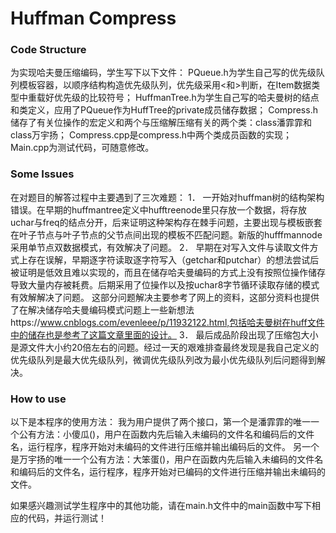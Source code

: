 # Huffman Compress

### Code Structure

为实现哈夫曼压缩编码，学生写下以下文件：
PQueue.h为学生自己写的优先级队列模板容器，以顺序结构构造优先级队列，优先级采用<和>判断，在Item数据类型中重载好优先级的比较符号；
HuffmanTree.h为学生自己写的哈夫曼树的结点和类定义，应用了PQueue作为HuffTree的private成员储存数据；
Compress.h储存了有关位操作的宏定义和两个与压缩解压缩有关的两个类：class潘霏霏和class万宇扬；
Compress.cpp是compress.h中两个类成员函数的实现；
Main.cpp为测试代码，可随意修改。

### Some Issues

在对题目的解答过程中主要遇到了三次难题：
1．	一开始对huffman树的结构架构错误。在早期的huffmantree定义中hufftreenode里只存放一个数据，将存放uchar与freq的结点分开，后来证明这种架构存在棘手问题，主要出现与模板嵌套在叶子节点与叶子节点的父节点间出现的模板不匹配问题。新版的hufffmannode采用单节点双数据模式，有效解决了问题。
2．	早期在对写入文件与读取文件方式上存在误解，早期逐字符读取逐字符写入（getchar和putchar）的想法尝试后被证明是低效且难以实现的，而且在储存哈夫曼编码的方式上没有按照位操作储存导致大量内存被耗费。后期采用了位操作以及按uchar8字节循环读取存储的模式有效解解决了问题。
这部分问题解决主要参考了网上的资料，这部分资料也提供了在解决储存哈夫曼编码模式问题上一些新想法https://www.cnblogs.com/evenleee/p/11932122.html,包括哈夫曼树在huff文件中的储存也是参考了这篇文章里面的设计。
3．	最后成品阶段出现了压缩包大小是源文件大小约20倍左右的问题。经过一天的艰难排查最终发现是我自己定义的优先级队列是最大优先级队列，微调优先级队列改为最小优先级队列后问题得到解决。

### How to use

以下是本程序的使用方法：
我为用户提供了两个接口，第一个是潘霏霏的唯一一个公有方法：小傻瓜()，用户在函数内先后输入未编码的文件名和编码后的文件名，运行程序，程序开始对未编码的文件进行压缩并输出编码后的文件。
另一个是万宇扬的唯一一个公有方法：大笨蛋()，用户在函数内先后输入未编码的文件名和编码后的文件名，运行程序，程序开始对已编码的文件进行压缩并输出未编码的文件。

如果感兴趣测试学生程序中的其他功能，请在main.h文件中的main函数中写下相应的代码，并运行测试！
